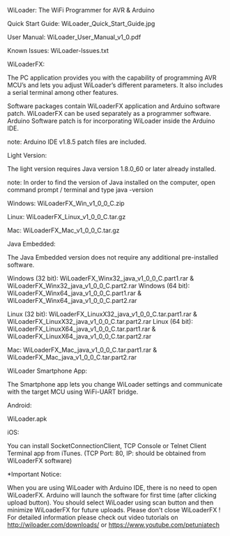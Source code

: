 WiLoader: The WiFi Programmer for AVR & Arduino

Quick Start Guide: WiLoader_Quick_Start_Guide.jpg

User Manual: WiLoader_User_Manual_v1_0.pdf

Known Issues:  WiLoader-Issues.txt


WiLoaderFX:

The PC application provides you with the capability of programming AVR MCU’s and lets you adjust WiLoader’s different parameters. It also includes a serial terminal among other features.

Software packages contain WiLoaderFX application and Arduino software patch. WiLoaderFX can be used separately as a programmer software. Arduino Software patch is for incorporating WiLoader inside the Arduino IDE.

note: Arduino IDE v1.8.5 patch files are included.

Light Version:

The light version requires Java version 1.8.0_60 or later already installed.

note: In order to find the version of Java installed on the computer, open command prompt / terminal and type java -version


Windows:  WiLoaderFX_Win_v1_0_0_C.zip

Linux:  WiLoaderFX_Linux_v1_0_0_C.tar.gz

Mac:  WiLoaderFX_Mac_v1_0_0_C.tar.gz


Java Embedded:

The Java Embedded version does not require any additional pre-installed software.

Windows (32 bit): WiLoaderFX_Winx32_java_v1_0_0_C.part1.rar  &  WiLoaderFX_Winx32_java_v1_0_0_C.part2.rar
Windows (64 bit): WiLoaderFX_Winx64_java_v1_0_0_C.part1.rar  &  WiLoaderFX_Winx64_java_v1_0_0_C.part2.rar

Linux (32 bit): WiLoaderFX_LinuxX32_java_v1_0_0_C.tar.part1.rar &  WiLoaderFX_LinuxX32_java_v1_0_0_C.tar.part2.rar
Linux (64 bit): WiLoaderFX_LinuxX64_java_v1_0_0_C.tar.part1.rar &  WiLoaderFX_LinuxX64_java_v1_0_0_C.tar.part2.rar

Mac:  WiLoaderFX_Mac_java_v1_0_0_C.tar.part1.rar  &  WiLoaderFX_Mac_java_v1_0_0_C.tar.part2.rar


WiLoader Smartphone App:

The Smartphone app lets you change WiLoader settings and communicate with the target MCU using WiFi-UART bridge.

Android:  

WiLoader.apk

iOS:

You can install SocketConnectionClient, TCP Console or Telnet Client Terminal app from iTunes.
(TCP Port: 80,  IP: should be obtained from WiLoaderFX software)


*Important Notice:

When you are using WiLoader with Arduino IDE, there is no need to open WiLoaderFX. Arduino will launch the software for first time (after clicking upload button). You should select WiLoader using scan button and then minimize WiLoaderFX for future uploads. Please don't close WiLoaderFX ! For detailed information please check out video tutorials on http://wiloader.com/downloads/ or https://www.youtube.com/petuniatech

